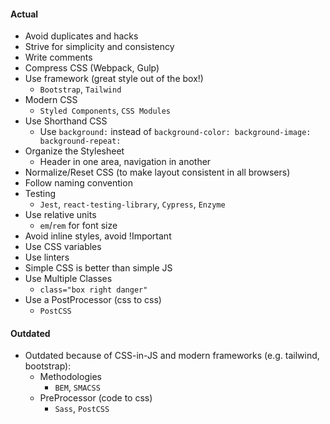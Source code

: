 #### Actual
* Avoid duplicates and hacks
* Strive for simplicity and consistency
* Write comments
* Compress CSS (Webpack, Gulp)
* Use framework (great style out of the box!)
    * `Bootstrap`, `Tailwind`
* Modern CSS
    * `Styled Components`, `CSS Modules`
* Use Shorthand CSS
    * Use `background:` instead of `background-color: background-image: background-repeat:`
* Organize the Stylesheet
    * Header in one area, navigation in another
* Normalize/Reset CSS (to make layout consistent in all browsers)
* Follow naming convention
* Testing
    * `Jest`, `react-testing-library`, `Cypress`, `Enzyme`
* Use relative units
    * `em`/`rem` for font size
* Avoid inline styles, avoid !Important
* Use CSS variables
* Use linters
* Simple CSS is better than simple JS
* Use Multiple Classes
    * `class="box right danger"` 
* Use a PostProcessor (css to css)
    * `PostCSS`

#### Outdated
* Outdated because of CSS-in-JS and modern frameworks (e.g. tailwind, bootstrap):
    * Methodologies
        * `BEM`, `SMACSS`
    * PreProcessor (code to css)
        * `Sass`, `PostCSS`
